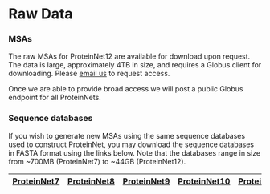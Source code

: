 # Raw Data
### MSAs
The raw MSAs for ProteinNet12 are available for download upon request. The data is large, approximately 4TB in size, and requires a Globus client for downloading. Please [email us](mailto:alquraishi@hms.harvard.edu) to request access.

Once we are able to provide broad access we will post a public Globus endpoint for all ProteinNets.

### Sequence databases
If you wish to generate new MSAs using the same sequence databases used to construct ProteinNet, you may download the sequence databases in FASTA format using the links below. Note that the databases range in size from ~700MB (ProteinNet7) to ~44GB (ProteinNet12).

| [ProteinNet7](https://sharehost.hms.harvard.edu/sysbio/alquraishi/proteinnet/sequence_dbs/proteinnet7.gz) | [ProteinNet8](https://sharehost.hms.harvard.edu/sysbio/alquraishi/proteinnet/sequence_dbs/proteinnet8.gz) | [ProteinNet9](https://sharehost.hms.harvard.edu/sysbio/alquraishi/proteinnet/sequence_dbs/proteinnet9.gz) | [ProteinNet10](https://sharehost.hms.harvard.edu/sysbio/alquraishi/proteinnet/sequence_dbs/proteinnet10.gz) | [ProteinNet11](https://sharehost.hms.harvard.edu/sysbio/alquraishi/proteinnet/sequence_dbs/proteinnet11.gz) | [ProteinNet12](https://sharehost.hms.harvard.edu/sysbio/alquraishi/proteinnet/sequence_dbs/proteinnet12.gz) |
| --- | --- | --- | --- | --- | --- |
